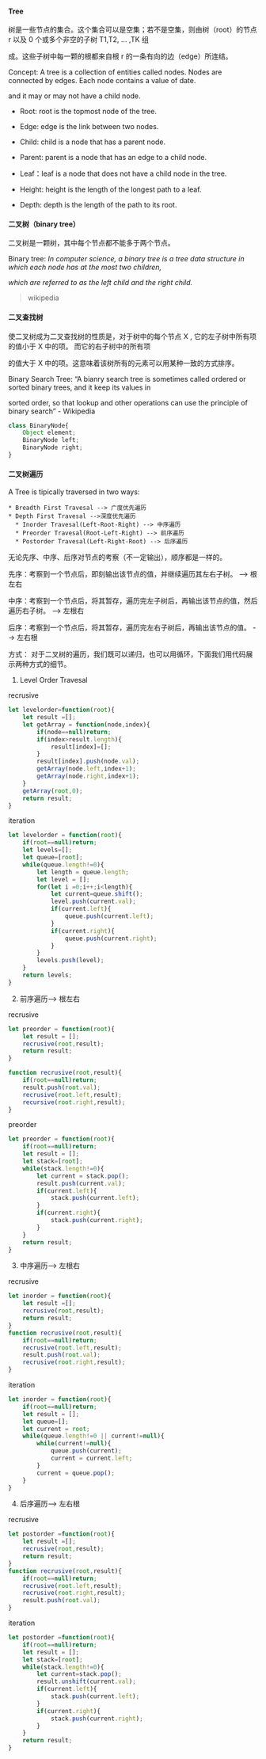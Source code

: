 #### Tree

树是一些节点的集合。这个集合可以是空集；若不是空集，则由树（root）的节点 r 以及 0 个或多个非空的子树 T1,T2, ... ,TK 组

成。这些子树中每一颗的根都来自根 r 的一条有向的边（edge）所连结。

Concept: A tree is a collection of entities called nodes. Nodes are connected by edges. Each node contains a value of date.

and it may or may not have a child node.

- Root: root is the topmost node of the tree.

- Edge: edge is the link between two nodes.

- Child: child is a node that has a parent node.

- Parent: parent is a node that has an edge to a child node.

- Leaf：leaf is a node that does not have a child node in the tree.

- Height: height is the length of the longest path to a leaf.

- Depth: depth is the length of the path to its root.

#### 二叉树（binary tree）

二叉树是一颗树，其中每个节点都不能多于两个节点。

Binary tree: *In computer science, a binary tree is a tree data structure in which each node has at the most two children,*

*which are referred to as the left child and the right child.*

> wikipedia

#### 二叉查找树

使二叉树成为二叉查找树的性质是，对于树中的每个节点 X , 它的左子树中所有项的值小于 X 中的项。 而它的右子树中的所有项

的值大于 X 中的项。这意味着该树所有的元素可以用某种一致的方式排序。

Binary Search Tree: “A bianry search tree is sometimes called ordered or sorted binary trees, and it keep its values in

sorted order, so that lookup and other operations can use the principle of binary search” - Wikipedia

```js
class BinaryNode{
    Object element;
    BinaryNode left;
    BinaryNode right;
}
```

#### 二叉树遍历

A Tree is tipically traversed in two ways:

    * Breadth First Travesal --> 广度优先遍历
    * Depth First Travesal -->深度优先遍历
      * Inorder Travesal(Left-Root-Right) --> 中序遍历
      * Preorder Travesal(Root-Left-Right) --> 前序遍历
      * Postorder Travesal(Left-Right-Root) --> 后序遍历

无论先序、中序、后序对节点的考察（不一定输出），顺序都是一样的。

先序：考察到一个节点后，即刻输出该节点的值，并继续遍历其左右子树。 --> 根左右

中序：考察到一个节点后，将其暂存，遍历完左子树后，再输出该节点的值，然后遍历右子树。 --> 左根右

后序：考察到一个节点后，将其暂存，遍历完左右子树后，再输出该节点的值。 --> 左右根

方式： 对于二叉树的遍历，我们既可以递归，也可以用循环，下面我们用代码展示两种方式的细节。

1. Level Order Travesal

recrusive
```js
let levelorder=function(root){
    let result =[];
    let getArray = function(node,index){
        if(node==null)return;
        if(index>result.length){
            result[index]=[];
        }
        result[index].push(node.val);
        getArray(node.left,index+1);
        getArray(node.right,index+1);
    }
    getArray(root,0);
    return result;
}
```

iteration
```js
let levelorder = function(root){
    if(root==null)return;
    let levels=[];
    let queue=[root];
    while(queue.length!=0){
        let length = queue.length;
        let level = [];
        for(let i =0;i++;i<length){
            let current=queue.shift();
            level.push(current.val);
            if(current.left){
                queue.push(current.left);
            }
            if(current.right){
                queue.push(current.right);
            }
        }
        levels.push(level);
    }
    return levels;
}
```

2. 前序遍历--> 根左右

recrusive
```js
let preorder = function(root){
    let result = [];
    recrusive(root,result);
    return result;
}

function recrusive(root,result){
    if(root==null)return;
    result.push(root.val);
    recrusive(root.left,result);
    recursive(root.right,result);
}
```

preorder
```js
let preorder = function(root){
    if(root==null)return;
    let result = [];
    let stack=[root];
    while(stack.length!=0){
        let current = stack.pop();
        result.push(current.val);
        if(current.left){
            stack.push(current.left);
        }
        if(current.right){
            stack.push(current.right);
        }
    }
    return result;
}
```

3. 中序遍历--> 左根右

recrusive
```js
let inorder = function(root){
    let result =[];
    recrusive(root,result);
    return result;
}
function recrusive(root,result){
    if(root==null)return;
    recrusive(root.left,result);
    result.push(root.val);
    recrusive(root.right,result);
}
```

iteration
```js
let inorder = function(root){
    if(root==null)return;
    let result = [];
    let queue=[];
    let current = root;
    while(queue.length!=0 || current!=null){
        while(current!=null){
            queue.push(current);
            current = current.left;
        }
        current = queue.pop();
    }
}
```

4. 后序遍历--> 左右根
   
recrusive
```js
let postorder =function(root){
    let result =[];
    recrusive(root,result);
    return result;
}
function recrusive(root,result){
    if(root==null)return;
    recrusive(root.left,result);
    recrusive(root.right,result);
    result.push(root.val);
}
```

iteration
```js
let postorder =function(root){
    if(root==null)return;
    let result = [];
    let stack=[root];
    while(stack.length!=0){
        let current=stack.pop();
        result.unshift(current.val);
        if(current.left){
            stack.push(current.left);
        }
        if(current.right){
            stack.push(current.right);
        }
    }
    return result;
}
```